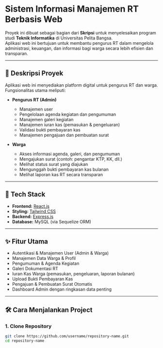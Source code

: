 # Sistem Informasi Manajemen RT Berbasis Web

Proyek ini dibuat sebagai bagian dari **Skripsi** untuk menyelesaikan program studi **Teknik Informatika** di Universitas Pelita Bangsa.  
Aplikasi web ini bertujuan untuk membantu pengurus RT dalam mengelola administrasi, keuangan, dan informasi bagi warga secara lebih efisien dan transparan.

---

## 📖 Deskripsi Proyek

Aplikasi web ini menyediakan platform digital untuk pengurus RT dan warga.  
Fungsionalitas utama meliputi:

- **Pengurus RT (Admin)**
  - Manajemen user
  - Pengelolaan agenda kegiatan dan pengumuman
  - Manajemen galeri kegiatan
  - Manajemen iuran kas (pemasukan & pengeluaran)
  - Validasi bukti pembayaran kas
  - Manajemen pengajuan dan pembuatan surat

- **Warga**
  - Akses informasi agenda, galeri, dan pengumuman
  - Mengajukan surat (contoh: pengantar KTP, KK, dll.)
  - Melihat status surat yang diajukan
  - Mengunggah bukti pembayaran kas bulanan
  - Melihat laporan kas RT secara transparan

---

## 🚀 Tech Stack

- **Frontend:** [React.js](https://react.dev/)  
- **Styling:** [Tailwind CSS](https://tailwindcss.com/)  
- **Backend:** [Express.js](https://expressjs.com/)  
- **Database:** MySQL (via Sequelize ORM)  

---

## ✨ Fitur Utama

- Autentikasi & Manajemen User (Admin & Warga)  
- Manajemen Data Warga & Profil  
- Pengumuman & Agenda Kegiatan  
- Galeri Dokumentasi RT  
- Iuran Kas Warga (pemasukan, pengeluaran, laporan bulanan)  
- Upload Bukti Pembayaran Kas  
- Pengajuan & Pembuatan Surat Otomatis  
- Dashboard Admin dengan ringkasan data penting  

---

## 🛠️ Cara Menjalankan Project

### 1. Clone Repository
```bash
git clone https://github.com/username/repository-name.git
cd repository-name
